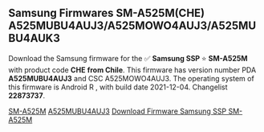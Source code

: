 <h2>Samsung Firmwares SM-A525M(CHE) A525MUBU4AUJ3/A525MOWO4AUJ3/A525MUBU4AUK3</h2>
Download the Samsung firmware for the ✅ <strong>Samsung SSP </strong> ⭐ <strong>SM-A525M</strong> with product code <strong>CHE</strong> <strong> from Chile</strong>. This firmware has version number PDA <strong>A525MUBU4AUJ3</strong> and CSC A525MOWO4AUJ3. The operating system of this firmware is Android R , with build date 2021-12-04. Changelist <strong>22873737</strong>.


[SM-A525M](https://samfirm.shop/samsung/model/SM-A525M)
[A525MUBU4AUJ3](https://samfirm.shop/samsung/pda/A525MUBU4AUJ3)
[Download Firmware Samsung SSP SM-A525M](https://samfirm.shop/samsung/firmware/480061)
